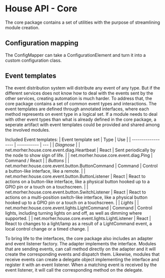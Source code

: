# House API - Core
The core package contains a set of utilities with the purpose of streamlining module creation.

## Configuration mapping
The ConfigMapper can take a ConfigurationElement and turn it into a custom configuration class.

## Event templates
The event distribution system will distribute any event of any type. But if the different services does not know how to deal with the events sent by the other services, creating automation is much harder. To address that, the core package contains a set of common event types and interactions. The event templates are defined through annotated interfaces, where each method represents on event type in a logical set. If a module needs to deal with other event types than what is already defined in the core package, a seperate artifact with event templates could be provided and shared among the involved modules.

Included Event templates:
| Event template set | Type | Use |
| ------------------ | ----------- | --- |
| _Diagnose_ |
| net.morher.house.core.event.diag.Heartbeat | React | Sent periodically by the node to show sign of life. |
| net.morher.house.core.event.diag.Ping | Command / React |
| _Buttons_ |
| net.morher.house.core.event.button.ButtonCommand  | Command | Control a button-like interface, like a remote. |
| net.morher.house.core.event.button.ButtonListener | React   | React to actions on a button-like interface, like a physical button hooked up to a GPIO pin or a touch on a touchscreen. |
| net.morher.house.core.event.button.SwitchListener | React   | React to actions on a multi-position switch-like interface, like a physical button hooked up to a GPIO pin or a touch on a touchscreen. |
| _Lights_ |
| net.morher.house.core.event.lights.LightCommand | Command | Control lights, including turning lights on and off, as well as dimming where supported. |
| net.morher.house.core.event.lights.LightListener | React | React to changes to a light/lamp as a result of a LightCommand event, a local control change or a timed change. |

To bring life to the interfaces, the core package also includes an adapter and event listener factory. The adapter implements the interface. Modules that are sending events, can call method directly on the adapter and it will create the corresponding events and dispatch them. Likewise, modules that receive events can create a delegate object implementing the interface and register it with an event listener. When a matching event is received by the event listener, it will call the corresponding method on the delegate.

